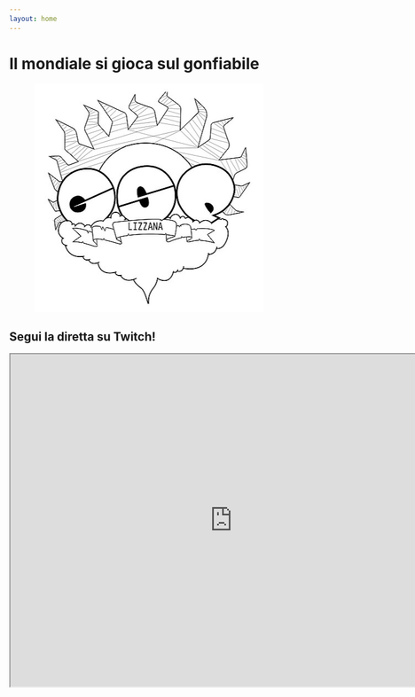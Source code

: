 ```yaml
---
layout: home
---
```


<h1>Il mondiale si gioca sul gonfiabile</h1>

<p align="center">
  <img src="./assets/images/home/logo.jpeg">
</p>

<p align="center">
<h2> Segui la diretta su Twitch!</h2>
<iframe
    src="https://www.twitch.tv/mutande_bianche_bombo?sr=a"
    height="600"
    width="800"
    allowfullscreen="yes">
</iframe>

</p>